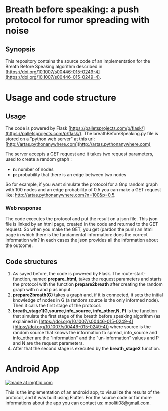 # Breath before speaking: a push protocol for rumor spreading with noise


## Synopsis
This repository contains the source code of an implementation for the Breath Before Speaking algorithm described in [https://doi.org/10.1007/s00446-015-0249-4](https://doi.org/10.1007/s00446-015-0249-4).



# Usage and code structure
## Usage
The code is powered by Flask [https://palletsprojects.com/p/flask/](https://palletsprojects.com/p/flask/).
The breathBeforeSpeaking.py file is stored on a "python web server" at this url: [http://artas.pythonanywhere.com](http://artas.pythonanywhere.com)

The server accepts a GET request and it takes two request parameters, used to create a random graph : 

 - **n**: number of nodes
 - **p**: probability that there is an edge between two nodes

So for example, if you want simulate the protocol for a Gnp random graph with 100 nodes and an edge probability of 0.5 you can make a GET request like: http://artas.pythonanywhere.com?n=100&p=0.5.

### Web response
The code executes the protocol and put the result on a json file. This json file is linked by an html page, created in the code and returned to the GET request. 
So when you make the GET, you get (pardon the pun!) an html page in which there is the fundamental information: does the correct information win?
In each cases the json provides all the information about the outcome.

## Code structures

 1. As sayed before, the code is powered by Flask. The route-start-function, named **prepare_html**, takes the request parameters and starts the protocol with the function **prepare2breath** after creating the random graph with n and p as imput.
 2. **prepare2breath(G)** takes a graph and, if it is connected, it sets the initial knowledge of nodes in G (a random source is the only informed node). Then it calls the first stage of the protocol.
 3. **breath_stage1(G,source,info_source, info_other,N, P)** is the function that simulate the first stage of the breath before speaking algorithm (as explained in [https://doi.org/10.1007/s00446-015-0249-4](https://doi.org/10.1007/s00446-015-0249-4)) where source is the random source that knows the information to spread, info_source and info_other are the "information" and the "un-information" values and P and N are the request parameters.
 4. After that the second stage is executed by the **breath_stage2** function.





# Android App
<a href="https://imgflip.com/gif/3powgj"><img src="https://i.imgflip.com/3powgj.gif" title="made at imgflip.com"/></a>

This is the implementation of an android app, to visualize the results of the protocol, and it was built using Flutter.
For the source code or for more informations about the app you can contact us: mpoliti08@gmail.com.














